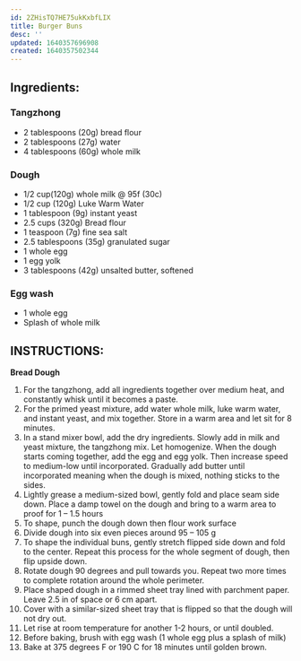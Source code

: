 ```yaml
---
id: 2ZHisTQ7HE75ukKxbfLIX
title: Burger Buns
desc: ''
updated: 1640357696908
created: 1640357502344
---
```


## Ingredients:
### Tangzhong
- 2 tablespoons (20g) bread flour 
-	2 tablespoons (27g) water 
-	4 tablespoons (60g) whole milk 
### Dough
-	1/2 cup(120g) whole milk @ 95f (30c) 
-	1/2 cup (120g) Luke Warm Water
-	1 tablespoon (9g) instant yeast 
-	2.5 cups (320g) Bread flour 
-	1 teaspoon (7g) fine sea salt 
-	2.5 tablespoons (35g) granulated sugar 
-	1 whole egg 
-	1 egg yolk 
-	3 tablespoons (42g) unsalted butter, softened
### Egg wash
-	1 whole egg 
-	Splash of whole milk

## INSTRUCTIONS:
**Bread Dough**
1.	For the tangzhong, add all ingredients together over medium heat, and constantly whisk until it becomes a paste. 
2.	For the primed yeast mixture, add water whole milk, luke warm water, and instant yeast, and mix together. Store in a warm area and let sit for 8 minutes. 
3.	In a stand mixer bowl, add the dry ingredients. Slowly add in milk and yeast mixture, the tangzhong mix. Let homogenize. When the dough starts coming together, add the egg and egg yolk. Then increase speed to medium-low until incorporated. Gradually add butter until incorporated meaning when the dough is mixed, nothing sticks to the sides. 
4.	Lightly grease a medium-sized bowl, gently fold and place seam side down. Place a damp towel on the dough and bring to a warm area to proof for 1 – 1.5 hours 
5.	To shape, punch the dough down then flour work surface 
6.	Divide dough into six even pieces around 95 – 105 g 
7.	To shape the individual buns, gently stretch flipped side down and fold to the center. Repeat this process for the whole segment of dough, then flip upside down. 
8.	Rotate dough 90 degrees and pull towards you. Repeat two more times to complete rotation around the whole perimeter. 
9.	Place shaped dough in a rimmed sheet tray lined with parchment paper. Leave 2.5 in of space or 6 cm apart. 
10.	Cover with a similar-sized sheet tray that is flipped so that the dough will not dry out. 
11.	Let rise at room temperature for another 1-2 hours, or until doubled.
12.	Before baking, brush with egg wash (1 whole egg plus a splash of milk) 
13.	Bake at 375 degrees F or 190 C for 18 minutes until golden brown.


